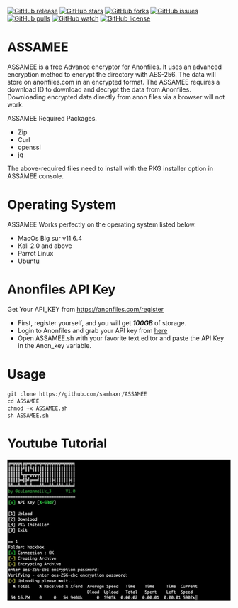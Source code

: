 [![GitHub release](https://img.shields.io/badge/release-v1.0.0-brightgreen?style=plastic&logo=appveyor)](https://github.com/samhaxr/ASSAMEE/releases/tag/v1.0.0)
[![GitHub stars](https://img.shields.io/github/stars/samhaxr/ASSAMEE?style=plastic&logo=appveyor)](https://github.com/samhaxr/ASSAMEE/stargazers)
[![GitHub forks](https://img.shields.io/github/forks/samhaxr/ASSAMEE?style=plastic&logo=appveyor)](https://github.com/samhaxr/ASSAMEE/network)
[![GitHub issues](https://img.shields.io/github/issues/samhaxr/ASSAMEE?style=plastic&logo=appveyor)](https://github.com/samhaxr/ASSAMEE/issues)
[![GitHub pulls](https://img.shields.io/github/issues-pr/samhaxr/ASSAMEE?style=plastic&logo=appveyor)](https://github.com/samhaxr/ASSAMEE/pulls)
[![GitHub watch](https://img.shields.io/github/watchers/samhaxr/ASSAMEE?style=plastic&logo=appveyor)](https://github.com/samhaxr/ASSAMEE/watch)
[![GitHub license](https://img.shields.io/github/license/samhaxr/ASSAMEE?style=plastic&logo=appveyor)](https://github.com/samhaxr/ASSAMEE/blob/main/LICENSE)


# ASSAMEE
ASSAMEE is a free Advance encryptor for Anonfiles. It uses an advanced encryption method to encrypt the directory with AES-256. The data will store on anonfiles.com in an encrypted format. The ASSAMEE requires a download ID to download and decrypt the data from Anonfiles. Downloading encrypted data directly from anon files via a browser will not work. 

ASSAMEE Required Packages. 
- Zip
- Curl
- openssl
- jq

The above-required files need to install with the PKG installer option in ASSAMEE console.

# Operating System
ASSAMEE Works perfectly on the operating system listed below.
- MacOs Big sur v11.6.4
- Kali 2.0 and above
- Parrot Linux
- Ubuntu

# Anonfiles API Key
Get Your API_KEY from https://anonfiles.com/register
- First, register yourself, and you will get ***100GB*** of storage.
- Login to Anonfiles and grab your API key from <a href="https://anonfiles.com/docs/api" >here</a>
- Open ASSAMEE.sh with your favorite text editor and paste the API Key in the Anon_key variable.

# Usage

```
git clone https://github.com/samhaxr/ASSAMEE
cd ASSAMEE
chmod +x ASSAMEE.sh
sh ASSAMEE.sh
```

# Youtube Tutorial
[![ASSAMEE](ASSAMEE.png)](https://www.youtube.com/watch?v=NnQsjZKJBUI&feature=youtu.be)
